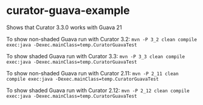 # curator-guava-example
Shows that Curator 3.3.0 works with Guava 21

To show non-shaded Guava run with Curator 3.2: `mvn -P 3_2 clean compile exec:java -Dexec.mainClass=temp.CuratorGuavaTest`

To show shaded Guava run with Curator 3.3: `mvn -P 3_3 clean compile exec:java -Dexec.mainClass=temp.CuratorGuavaTest`

To show non-shaded Guava run with Curator 2.11: `mvn -P 2_11 clean compile exec:java -Dexec.mainClass=temp.CuratorGuavaTest`

To show shaded Guava run with Curator 2.12: `mvn -P 2_12 clean compile exec:java -Dexec.mainClass=temp.CuratorGuavaTest`
